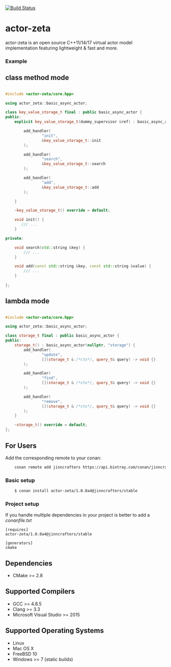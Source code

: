 [![Build Status](https://travis-ci.org/cyberduckninja/actor-zeta.svg?branch=master)](https://travis-ci.org/cyberduckninja/actor-zeta)

actor-zeta
========================

actor-zeta is an open source C++11/14/17 virtual actor model implementation featuring lightweight & fast and more.

### Example

## class method mode 

```C++

#include <actor-zeta/core.hpp>

using actor_zeta::basic_async_actor;

class key_value_storage_t final : public basic_async_actor {
public:
    explicit key_value_storage_t(dummy_supervisor &ref) : basic_async_actor(ref, "storage") {

        add_handler(
                "init",
                &key_value_storage_t::init
        );

        add_handler(
                "search",
                &key_value_storage_t::search
        );

        add_handler(
                "add",
                &key_value_storage_t::add
        );

    }

    ~key_value_storage_t() override = default;

    void init() {
       /// ...
    }

private:

    void search(std::string &key) {
        /// ...
    }

    void add(const std::string &key, const std::string &value) {
        /// ...
    }
    
};

```

## lambda mode

```C++

#include <actor-zeta/core.hpp>

using actor_zeta::basic_async_actor;

class storage_t final : public basic_async_actor {
public:
    storage_t() : basic_async_actor(nullptr, "storage") {
        add_handler(
                "update",
                [](storage_t & /*ctx*/, query_t& query) -> void {}
        );

        add_handler(
                "find",
                [](storage_t & /*ctx*/, query_t& query) -> void {}
        );

        add_handler(
                "remove",
                [](storage_t & /*ctx*/, query_t& query) -> void {}
        );
    }

    ~storage_t() override = default;
};

```

## For Users

Add the corresponding remote to your conan:

```bash
    conan remote add jinncrafters https://api.bintray.com/conan/jinncrafters/conan
```

### Basic setup
```bash
    $ conan install actor-zeta/1.0.0a4@jinncrafters/stable
```
### Project setup

If you handle multiple dependencies in your project is better to add a *conanfile.txt*

    [requires]
    actor-zeta/1.0.0a4@jinncrafters/stable

    [generators]
    cmake

## Dependencies

* CMake >= 2.8

## Supported Compilers

* GCC >= 4.8.5
* Clang >= 3.3
* Microsoft Visual Studio >= 2015

## Supported Operating Systems

* Linux
* Mac OS X
* FreeBSD 10
* Windows >= 7 (static builds)
